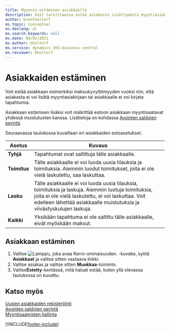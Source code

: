 ```yaml
---
title: Myynnin estäminen asiakkaille
description: Voit tarvittaessa estää asiakasta sisältymästä myyntiasiakirjoihin ja muihin myyntitapahtumiin.
author: brentholtorf
ms.topic: conceptual
ms.devlang: al
ms.search.keywords: null
ms.date: 04/01/2021
ms.author: bholtorf
ms.service: dynamics-365-business-central
ms.reviewer: bholtorf
---
```

# <a name="block-customers"></a>Asiakkaiden estäminen
Voit estää asiakkaan esimerkiksi maksukyvyttömyyden vuoksi niin, että asiakasta ei voi lisätä myyntiasiakirjaan tai asiakkaalle ei voi kirjata tapahtumia.

Asiakkaan estämisen lisäksi voit määrittää estoon asiakkaan myyntisaatavat yhdessä muistutusten kanssa. Lisätietoja on kohdassa [Avointen saldojen perintä](receivables-collect-outstanding-balances.md).   

Seuraavassa taulukossa kuvaillaan eri asiakkaiden estoasetukset.  

|Asetus|Kuvaus|  
|--------------------|------------|  
|**Tyhjä**|Tapahtumat ovat sallittuja tälle asiakkaalle.|
|**Toimitus**|Tälle asiakkaalle ei voi luoda uusia tilauksia ja toimituksia. Aiemmin luodut toimitukset, joita ei ole vielä laskutettu, saa laskuttaa.|  
|**Lasku**|Tälle asiakkaalle ei voi luoda uusia tilauksia, toimituksia ja laskuja. Aiemmin luotuja toimituksia, joita ei ole vielä laskutettu, ei voi laskuttaa. Voit edelleen lähettää asiakkaalle muistutuksia ja viivästyskulujen laskuja.|  
|**Kaikki**|Yksikään tapahtuma ei ole sallittu tälle asiakkaalle, eivät myöskään maksut.|  

## <a name="to-block-a-customer"></a>Asiakkaan estäminen
1. Valitse ![Lamppu, joka avaa Kerro-ominaisuuden.](media/ui-search/search_small.png "Kerro, mitä haluat tehdä") -kuvake, syötä **Asiakkaat** ja valitse sitten vastaava linkki.
2. Valitse asiakas ja valitse sitten **Muokkaa**-toiminto.
3. Valitse**Estetty**-kentässä, mitä haluat estää, kuten yllä olevassa taulukossa on kuvattu.

## <a name="see-also"></a>Katso myös
[Uusien asiakkaiden rekisteröinti](sales-how-register-new-customers.md)  
[Avointen saldojen perintä](receivables-collect-outstanding-balances.md)  
[Myyntisaamisten hallinta](receivables-manage-receivables.md)  


[!INCLUDE[footer-include](includes/footer-banner.md)]
